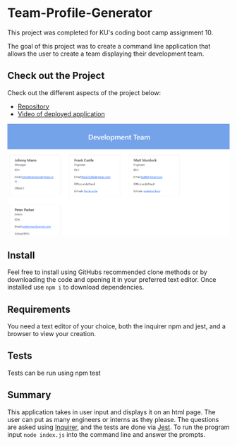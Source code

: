 # Team-Profile-Generator

This project was completed for KU's coding boot camp assignment 10. 

The goal of this project was to create a command line application that allows the user to create a team displaying their development team.

## Check out the Project
Check out the different aspects of the project below:

- [Repository](https://github.com/johnathanmann/Team-Profile-Generator/)
- [Video of deployed application](https://watch.screencastify.com/v/VV3JXmXs8pc2UVFEKAzo)

![Screenshot of example development team page](./src/dev-team.PNG)

## Install
Feel free to install using GitHubs recommended clone methods or by downloading the code and opening it in your preferred text editor. Once installed use `npm i` to download dependencies.

## Requirements
You need a text editor of your choice, both the inquirer npm and jest, and a browser to view your creation.

## Tests
Tests can be run using npm test

## Summary
This application takes in user input and displays it on an html page. The user can put as many engineers or interns as they please. The questions are asked using [Inquirer](https://www.npmjs.com/package/inquirer), and the tests are done via [Jest](https://www.npmjs.com/package/jest). To run the program input `node index.js` into the command line and answer the prompts.
